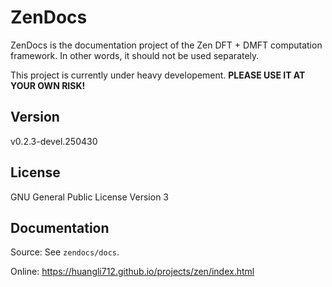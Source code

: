 # ZenDocs

ZenDocs is the documentation project of the Zen DFT + DMFT computation framework. In other words, it should not be used separately.

This project is currently under heavy developement. **PLEASE USE IT AT YOUR OWN RISK!**

## Version

v0.2.3-devel.250430

## License

GNU General Public License Version 3

## Documentation

Source: See `zendocs/docs`.

Online: https://huangli712.github.io/projects/zen/index.html
